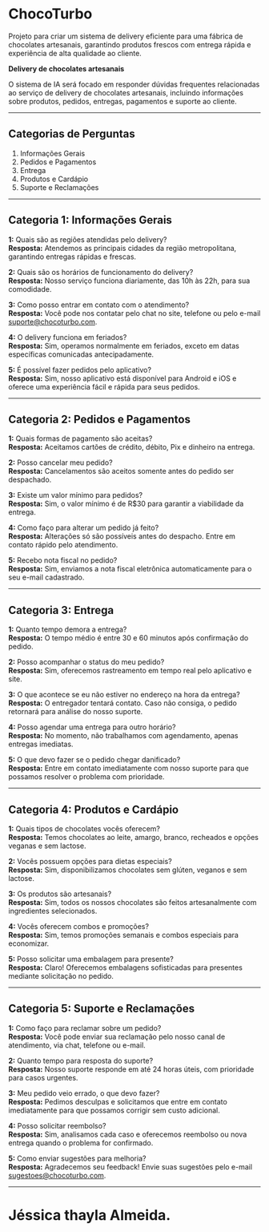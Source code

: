 # ChocoTurbo
Projeto para criar um sistema de delivery eficiente para uma fábrica de chocolates artesanais, garantindo produtos frescos com entrega rápida e experiência de alta qualidade ao cliente.


**Delivery de chocolates artesanais**

O sistema de IA será focado em responder dúvidas frequentes relacionadas ao serviço de delivery de chocolates artesanais, incluindo informações sobre produtos, pedidos, entregas, pagamentos e suporte ao cliente.

---

## Categorias de Perguntas

1. Informações Gerais  
2. Pedidos e Pagamentos  
3. Entrega  
4. Produtos e Cardápio  
5. Suporte e Reclamações  

---

## Categoria 1: Informações Gerais

**1:** Quais são as regiões atendidas pelo delivery?  
**Resposta:** Atendemos as principais cidades da região metropolitana, garantindo entregas rápidas e frescas.

**2:** Quais são os horários de funcionamento do delivery?  
**Resposta:** Nosso serviço funciona diariamente, das 10h às 22h, para sua comodidade.

**3:** Como posso entrar em contato com o atendimento?  
**Resposta:** Você pode nos contatar pelo chat no site, telefone ou pelo e-mail suporte@chocoturbo.com.

**4:** O delivery funciona em feriados?  
**Resposta:** Sim, operamos normalmente em feriados, exceto em datas específicas comunicadas antecipadamente.

**5:** É possível fazer pedidos pelo aplicativo?  
**Resposta:** Sim, nosso aplicativo está disponível para Android e iOS e oferece uma experiência fácil e rápida para seus pedidos.

---

## Categoria 2: Pedidos e Pagamentos

**1:** Quais formas de pagamento são aceitas?  
**Resposta:** Aceitamos cartões de crédito, débito, Pix e dinheiro na entrega.

**2:** Posso cancelar meu pedido?  
**Resposta:** Cancelamentos são aceitos somente antes do pedido ser despachado.

**3:** Existe um valor mínimo para pedidos?  
**Resposta:** Sim, o valor mínimo é de R$30 para garantir a viabilidade da entrega.

**4:** Como faço para alterar um pedido já feito?  
**Resposta:** Alterações só são possíveis antes do despacho. Entre em contato rápido pelo atendimento.

**5:** Recebo nota fiscal no pedido?  
**Resposta:** Sim, enviamos a nota fiscal eletrônica automaticamente para o seu e-mail cadastrado.

---

## Categoria 3: Entrega

**1:** Quanto tempo demora a entrega?  
**Resposta:** O tempo médio é entre 30 e 60 minutos após confirmação do pedido.

**2:** Posso acompanhar o status do meu pedido?  
**Resposta:** Sim, oferecemos rastreamento em tempo real pelo aplicativo e site.

**3:** O que acontece se eu não estiver no endereço na hora da entrega?  
**Resposta:** O entregador tentará contato. Caso não consiga, o pedido retornará para análise do nosso suporte.

**4:** Posso agendar uma entrega para outro horário?  
**Resposta:** No momento, não trabalhamos com agendamento, apenas entregas imediatas.

**5:** O que devo fazer se o pedido chegar danificado?  
**Resposta:** Entre em contato imediatamente com nosso suporte para que possamos resolver o problema com prioridade.

---

## Categoria 4: Produtos e Cardápio

**1:** Quais tipos de chocolates vocês oferecem?  
**Resposta:** Temos chocolates ao leite, amargo, branco, recheados e opções veganas e sem lactose.

**2:** Vocês possuem opções para dietas especiais?  
**Resposta:** Sim, disponibilizamos chocolates sem glúten, veganos e sem lactose.

**3:** Os produtos são artesanais?  
**Resposta:** Sim, todos os nossos chocolates são feitos artesanalmente com ingredientes selecionados.

**4:** Vocês oferecem combos e promoções?  
**Resposta:** Sim, temos promoções semanais e combos especiais para economizar.

**5:** Posso solicitar uma embalagem para presente?  
**Resposta:** Claro! Oferecemos embalagens sofisticadas para presentes mediante solicitação no pedido.

---

## Categoria 5: Suporte e Reclamações

**1:** Como faço para reclamar sobre um pedido?  
**Resposta:** Você pode enviar sua reclamação pelo nosso canal de atendimento, via chat, telefone ou e-mail.

**2:** Quanto tempo para resposta do suporte?  
**Resposta:** Nosso suporte responde em até 24 horas úteis, com prioridade para casos urgentes.

**3:** Meu pedido veio errado, o que devo fazer?  
**Resposta:** Pedimos desculpas e solicitamos que entre em contato imediatamente para que possamos corrigir sem custo adicional.

**4:** Posso solicitar reembolso?  
**Resposta:** Sim, analisamos cada caso e oferecemos reembolso ou nova entrega quando o problema for confirmado.

**5:** Como enviar sugestões para melhoria?  
**Resposta:** Agradecemos seu feedback! Envie suas sugestões pelo e-mail sugestoes@chocoturbo.com.

---

# Jéssica thayla Almeida.

